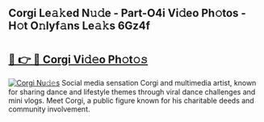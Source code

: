 ## Corgi Le𝚊𝚔ed N𝚞𝚍e - Part-O4i Vi𝚍eo Ph𝚘tos - H𝚘t O𝚗lyf𝚊ns Le𝚊𝚔s 6Gz4f

# <h2><a href="http://hf92c5.feru.top/?c=Corgi">🔗 👉 🔴 Corgi Vi𝚍𝚎o Ph𝚘t𝚘𝚜</a></h2>

[![Corgi Nu𝚍𝚎s](https://i.imgur.com/0TWrTi3.gif)](http://hf92c5.feru.top/?c=Corgi)
Social media sensation Corgi and multimedia artist, known for sharing dance and lifestyle themes through viral dance challenges and mini vlogs. Meet Corgi, a public figure known for his charitable deeds and community involvement. 
